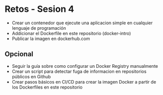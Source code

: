 # Retos - Sesion 4
* Crear un contenedor que ejecute una aplicacion simple en cualquier lenguaje de programación
* Addicionar el Dockerfile en este repositorio (docker-intro)
* Publicar la imagen en dockerhub.com

## Opcional
* Seguir la guía sobre como configurar un Docker Registry manualmente
* Crear un script para detectar fuga de informacion en repositorios públicos en Github
* Crear pasos básicos en CI/CD para crear la imagen Docker a partir de los Dockerfiles en este repositorio
